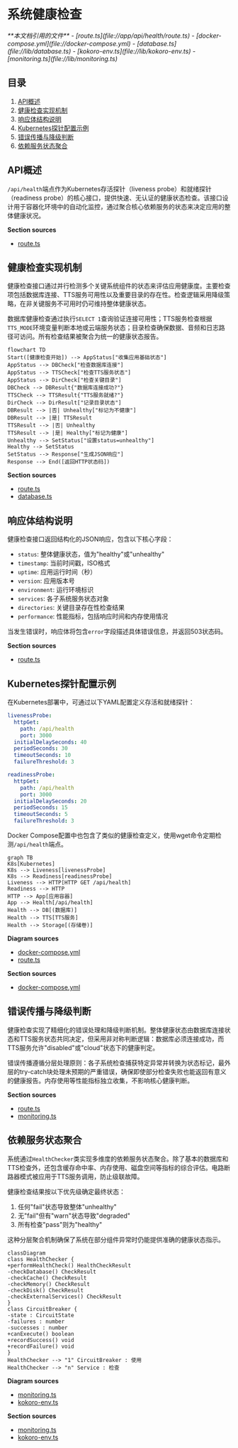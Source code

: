 # 系统健康检查

<cite>
**本文档引用的文件**
- [route.ts](file://app/api/health/route.ts)
- [docker-compose.yml](file://docker-compose.yml)
- [database.ts](file://lib/database.ts)
- [kokoro-env.ts](file://lib/kokoro-env.ts)
- [monitoring.ts](file://lib/monitoring.ts)
</cite>

## 目录
1. [API概述](#api概述)
2. [健康检查实现机制](#健康检查实现机制)
3. [响应体结构说明](#响应体结构说明)
4. [Kubernetes探针配置示例](#kubernetes探针配置示例)
5. [错误传播与降级判断](#错误传播与降级判断)
6. [依赖服务状态聚合](#依赖服务状态聚合)

## API概述

`/api/health`端点作为Kubernetes存活探针（liveness probe）和就绪探针（readiness probe）的核心接口，提供快速、无认证的健康状态检查。该接口设计用于容器化环境中的自动化监控，通过聚合核心依赖服务的状态来决定应用的整体健康状况。

**Section sources**
- [route.ts](file://app/api/health/route.ts#L1-L10)

## 健康检查实现机制

健康检查接口通过并行检测多个关键系统组件的状态来评估应用健康度。主要检查项包括数据库连接、TTS服务可用性以及重要目录的存在性。检查逻辑采用降级策略，在非关键服务不可用时仍可维持整体健康状态。

数据库健康检查通过执行`SELECT 1`查询验证连接可用性；TTS服务检查根据`TTS_MODE`环境变量判断本地或云端服务状态；目录检查确保数据、音频和日志路径可访问。所有检查结果被聚合为统一的健康状态报告。

```mermaid
flowchart TD
Start([健康检查开始]) --> AppStatus["收集应用基础状态"]
AppStatus --> DBCheck["检查数据库连接"]
AppStatus --> TTSCheck["检查TTS服务状态"]
AppStatus --> DirCheck["检查关键目录"]
DBCheck --> DBResult{"数据库连接成功?"}
TTSCheck --> TTSResult{"TTS服务就绪?"}
DirCheck --> DirResult["记录目录状态"]
DBResult --> |否| Unhealthy["标记为不健康"]
DBResult --> |是| TTSResult
TTSResult --> |否| Unhealthy
TTSResult --> |是| Healthy["标记为健康"]
Unhealthy --> SetStatus["设置status=unhealthy"]
Healthy --> SetStatus
SetStatus --> Response["生成JSON响应"]
Response --> End([返回HTTP状态码])
```

**Section sources**
- [route.ts](file://app/api/health/route.ts#L14-L122)
- [database.ts](file://lib/database.ts#L173-L185)

## 响应体结构说明

健康检查接口返回结构化的JSON响应，包含以下核心字段：

- `status`: 整体健康状态，值为"healthy"或"unhealthy"
- `timestamp`: 当前时间戳，ISO格式
- `uptime`: 应用运行时间（秒）
- `version`: 应用版本号
- `environment`: 运行环境标识
- `services`: 各子系统服务状态对象
- `directories`: 关键目录存在性检查结果
- `performance`: 性能指标，包括响应时间和内存使用情况

当发生错误时，响应体将包含`error`字段描述具体错误信息，并返回503状态码。

**Section sources**
- [route.ts](file://app/api/health/route.ts#L14-L122)

## Kubernetes探针配置示例

在Kubernetes部署中，可通过以下YAML配置定义存活和就绪探针：

```yaml
livenessProbe:
  httpGet:
    path: /api/health
    port: 3000
  initialDelaySeconds: 40
  periodSeconds: 30
  timeoutSeconds: 10
  failureThreshold: 3

readinessProbe:
  httpGet:
    path: /api/health
    port: 3000
  initialDelaySeconds: 20
  periodSeconds: 15
  timeoutSeconds: 5
  failureThreshold: 3
```

Docker Compose配置中也包含了类似的健康检查定义，使用wget命令定期检测`/api/health`端点。

```mermaid
graph TB
K8s[Kubernetes]
K8s --> Liveness[livenessProbe]
K8s --> Readiness[readinessProbe]
Liveness --> HTTP[HTTP GET /api/health]
Readiness --> HTTP
HTTP --> App[应用容器]
App --> Health[/api/health]
Health --> DB[(数据库)]
Health --> TTS[TTS服务]
Health --> Storage[(存储卷)]
```

**Diagram sources**
- [docker-compose.yml](file://docker-compose.yml#L50-L60)
- [route.ts](file://app/api/health/route.ts#L14-L122)

**Section sources**
- [docker-compose.yml](file://docker-compose.yml#L50-L60)

## 错误传播与降级判断

健康检查实现了精细化的错误处理和降级判断机制。整体健康状态由数据库连接状态和TTS服务状态共同决定，但采用非对称判断逻辑：数据库必须连接成功，而TTS服务允许"disabled"或"cloud"状态下的健康判定。

错误传播遵循分层处理原则：各子系统检查捕获特定异常并转换为状态标记，最外层的try-catch块处理未预期的严重错误，确保即使部分检查失败也能返回有意义的健康报告。内存使用等性能指标独立收集，不影响核心健康判断。

**Section sources**
- [route.ts](file://app/api/health/route.ts#L14-L122)
- [monitoring.ts](file://lib/monitoring.ts#L300-L350)

## 依赖服务状态聚合

系统通过`HealthChecker`类实现多维度的依赖服务状态聚合。除了基本的数据库和TTS检查外，还包含缓存命中率、内存使用、磁盘空间等指标的综合评估。电路断路器模式被应用于TTS服务调用，防止级联故障。

健康检查结果按以下优先级确定最终状态：
1. 任何"fail"状态导致整体"unhealthy"
2. 无"fail"但有"warn"状态导致"degraded"
3. 所有检查"pass"则为"healthy"

这种分层聚合机制确保了系统在部分组件异常时仍能提供准确的健康状态指示。

```mermaid
classDiagram
class HealthChecker {
+performHealthCheck() HealthCheckResult
-checkDatabase() CheckResult
-checkCache() CheckResult
-checkMemory() CheckResult
-checkDisk() CheckResult
-checkExternalServices() CheckResult
}
class CircuitBreaker {
-state : CircuitState
-failures : number
-successes : number
+canExecute() boolean
+recordSuccess() void
+recordFailure() void
}
HealthChecker --> "1" CircuitBreaker : 使用
HealthChecker --> "n" Service : 检查
```

**Diagram sources**
- [monitoring.ts](file://lib/monitoring.ts#L300-L350)
- [kokoro-env.ts](file://lib/kokoro-env.ts#L123-L129)

**Section sources**
- [monitoring.ts](file://lib/monitoring.ts#L300-L350)
- [kokoro-env.ts](file://lib/kokoro-env.ts#L123-L129)